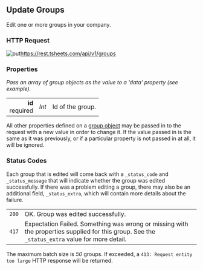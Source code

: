 ## Update Groups

Edit one or more groups in your company.

### HTTP Request

<img src="../../images/put.png" alt="put"/><api>https://rest.tsheets.com/api/v1/groups</api>

### Properties
_Pass an array of group objects as the value to a 'data' property (see example)._

|                |             |             |
| -------------: | :---------: | ----------- |
| **id**<br/>required | _Int_ | Id of the group. |

All other properties defined on a [group object](#the-group-object) may be passed in to the request with a new value in order to change it. If the value passed in is the same as it was previously, or if a particular property is not passed in at all, it will be ignored.

### Status Codes

Each group that is edited will come back with a `_status_code` and `_status_message` that will indicate whether the group was edited successfully. If there was a problem editing a group, there may also be an additional field, `_status_extra`, which will contain more details about the failure.

|         |          |
| :-----: | :------- |
| <code class="level200">200</code> | OK. Group was edited successfully. |
| <code class="level400">417</code> | Expectation Failed. Something was wrong or missing with the properties supplied for this group. See the `_status_extra` value for more detail. |

<aside class="notice">
The maximum batch size is <i>50</i> groups. If exceeded, a <code class="standout">413: Request entity too large</code> HTTP response will be returned.
</aside>
 
